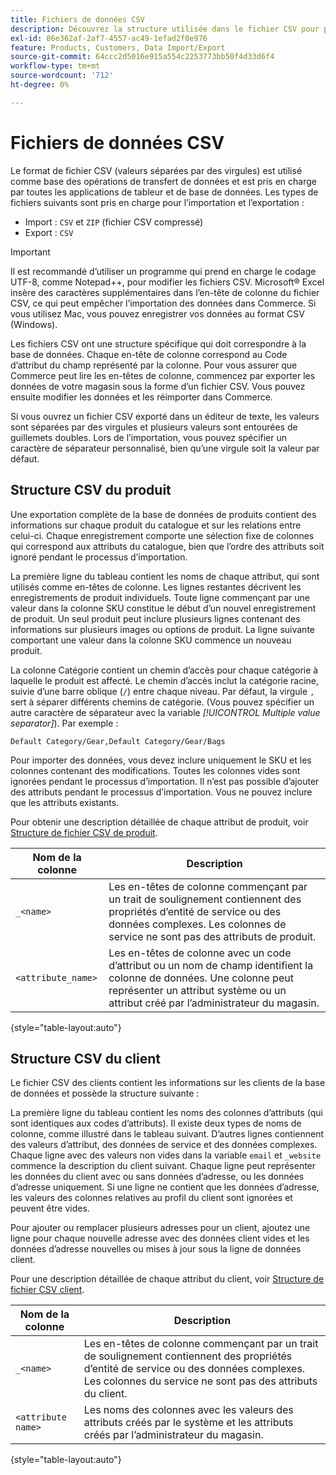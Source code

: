```yaml
---
title: Fichiers de données CSV
description: Découvrez la structure utilisée dans le fichier CSV pour prendre en charge l’importation et l’exportation de données.
exl-id: 86e362af-2af7-4557-ac49-1efad2f0e976
feature: Products, Customers, Data Import/Export
source-git-commit: 64ccc2d5016e915a554c2253773bb50f4d33d6f4
workflow-type: tm+mt
source-wordcount: '712'
ht-degree: 0%

---
```


# Fichiers de données CSV

Le format de fichier CSV (valeurs séparées par des virgules) est utilisé comme base des opérations de transfert de données et est pris en charge par toutes les applications de tableur et de base de données. Les types de fichiers suivants sont pris en charge pour l’importation et l’exportation :

- Import : `CSV` et `ZIP` (fichier CSV compressé)
- Export : `CSV`

>[!IMPORTANT]
>
>Il est recommandé d’utiliser un programme qui prend en charge le codage UTF-8, comme Notepad++, pour modifier les fichiers CSV. Microsoft® Excel insère des caractères supplémentaires dans l’en-tête de colonne du fichier CSV, ce qui peut empêcher l’importation des données dans Commerce. Si vous utilisez Mac, vous pouvez enregistrer vos données au format CSV (Windows).

Les fichiers CSV ont une structure spécifique qui doit correspondre à la base de données. Chaque en-tête de colonne correspond au Code d’attribut du champ représenté par la colonne. Pour vous assurer que Commerce peut lire les en-têtes de colonne, commencez par exporter les données de votre magasin sous la forme d’un fichier CSV. Vous pouvez ensuite modifier les données et les réimporter dans Commerce.

Si vous ouvrez un fichier CSV exporté dans un éditeur de texte, les valeurs sont séparées par des virgules et plusieurs valeurs sont entourées de guillemets doubles. Lors de l’importation, vous pouvez spécifier un caractère de séparateur personnalisé, bien qu’une virgule soit la valeur par défaut.

## Structure CSV du produit

Une exportation complète de la base de données de produits contient des informations sur chaque produit du catalogue et sur les relations entre celui-ci. Chaque enregistrement comporte une sélection fixe de colonnes qui correspond aux attributs du catalogue, bien que l’ordre des attributs soit ignoré pendant le processus d’importation.

La première ligne du tableau contient les noms de chaque attribut, qui sont utilisés comme en-têtes de colonne. Les lignes restantes décrivent les enregistrements de produit individuels. Toute ligne commençant par une valeur dans la colonne SKU constitue le début d’un nouvel enregistrement de produit. Un seul produit peut inclure plusieurs lignes contenant des informations sur plusieurs images ou options de produit. La ligne suivante comportant une valeur dans la colonne SKU commence un nouveau produit.

La colonne Catégorie contient un chemin d’accès pour chaque catégorie à laquelle le produit est affecté. Le chemin d’accès inclut la catégorie racine, suivie d’une barre oblique (`/`) entre chaque niveau. Par défaut, la virgule `,` sert à séparer différents chemins de catégorie. (Vous pouvez spécifier un autre caractère de séparateur avec la variable _[!UICONTROL Multiple value separator]_). Par exemple :

`Default Category/Gear,Default Category/Gear/Bags`

Pour importer des données, vous devez inclure uniquement le SKU et les colonnes contenant des modifications. Toutes les colonnes vides sont ignorées pendant le processus d’importation. Il n’est pas possible d’ajouter des attributs pendant le processus d’importation. Vous ne pouvez inclure que les attributs existants.

Pour obtenir une description détaillée de chaque attribut de produit, voir [Structure de fichier CSV de produit](data-attributes-product.md).

| Nom de la colonne | Description |
| ----------- | ----------- |
| `_<name>` | Les en-têtes de colonne commençant par un trait de soulignement contiennent des propriétés d’entité de service ou des données complexes. Les colonnes de service ne sont pas des attributs de produit. |
| `<attribute_name>` | Les en-têtes de colonne avec un code d’attribut ou un nom de champ identifient la colonne de données. Une colonne peut représenter un attribut système ou un attribut créé par l’administrateur du magasin. |

{style="table-layout:auto"}

## Structure CSV du client

Le fichier CSV des clients contient les informations sur les clients de la base de données et possède la structure suivante :

La première ligne du tableau contient les noms des colonnes d’attributs (qui sont identiques aux codes d’attributs). Il existe deux types de noms de colonne, comme illustré dans le tableau suivant. D’autres lignes contiennent des valeurs d’attribut, des données de service et des données complexes. Chaque ligne avec des valeurs non vides dans la variable `email` et `_website` commence la description du client suivant. Chaque ligne peut représenter les données du client avec ou sans données d’adresse, ou les données d’adresse uniquement. Si une ligne ne contient que les données d’adresse, les valeurs des colonnes relatives au profil du client sont ignorées et peuvent être vides.

Pour ajouter ou remplacer plusieurs adresses pour un client, ajoutez une ligne pour chaque nouvelle adresse avec des données client vides et les données d’adresse nouvelles ou mises à jour sous la ligne de données client.

Pour une description détaillée de chaque attribut du client, voir [Structure de fichier CSV client](data-attributes-customer.md).

| Nom de la colonne | Description |
| ----------- | ----------- |
| `_<name>` | Les en-têtes de colonne commençant par un trait de soulignement contiennent des propriétés d’entité de service ou des données complexes. Les colonnes du service ne sont pas des attributs du client. |
| `<attribute name>` | Les noms des colonnes avec les valeurs des attributs créés par le système et les attributs créés par l’administrateur du magasin. |

{style="table-layout:auto"}
